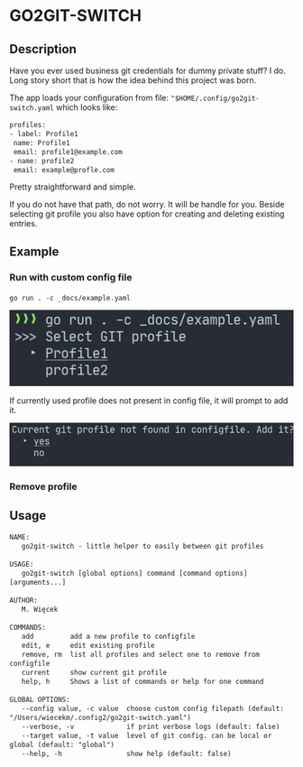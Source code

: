 # GO2GIT-SWITCH

## Description

Have you ever used business git credentials for dummy private stuff? I do. Long story short that is how the idea behind this project was born.

The app loads your configuration from file: `"$HOME/.config/go2git-switch.yaml` which looks like:
```
profiles:
- label: Profile1
 name: Profile1
 email: profile1@example.com
- name: profile2
 email: example@profle.com
```

Pretty straightforward and simple.


If you do not have that path, do not worry. It will be handle for you.
Beside selecting git profile you also have option for creating and deleting existing entries.


## Example

### Run with custom config file
`go run . -c _docs/example.yaml`

![usage_example](./_docs/usage_example.png)


If currently used profile does not present in config file, it will prompt to add it.

![usage_profile_not_present](./_docs/usage_profile_not_present.png)

### Remove profile

## Usage
```
NAME:
   go2git-switch - little helper to easily between git profiles

USAGE:
   go2git-switch [global options] command [command options] [arguments...]

AUTHOR:
   M. Więcek

COMMANDS:
   add         add a new profile to configfile
   edit, e     edit existing profile
   remove, rm  list all profiles and select one to remove from configfile
   current     show current git profile
   help, h     Shows a list of commands or help for one command

GLOBAL OPTIONS:
   --config value, -c value  choose custom config filepath (default: "/Users/wiecekm/.config2/go2git-switch.yaml")
   --verbose, -v             if print verbose logs (default: false)
   --target value, -t value  level of git config. can be local or global (default: "global")
   --help, -h                show help (default: false)
```
